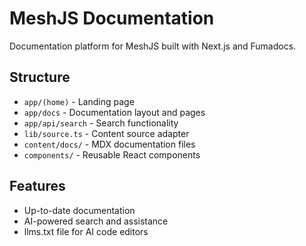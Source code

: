 # MeshJS Documentation

Documentation platform for MeshJS built with Next.js and Fumadocs.

## Structure

- `app/(home)` - Landing page
- `app/docs` - Documentation layout and pages
- `app/api/search` - Search functionality
- `lib/source.ts` - Content source adapter
- `content/docs/` - MDX documentation files
- `components/` - Reusable React components

## Features

- Up-to-date documentation
- AI-powered search and assistance
- llms.txt file for AI code editors